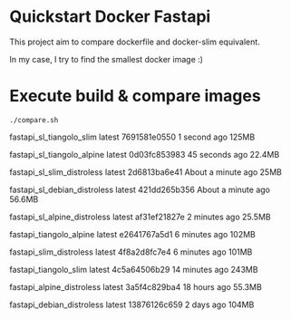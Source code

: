 # Quickstart Docker Fastapi
This project aim to compare dockerfile and docker-slim equivalent.

In my case, I try to find the smallest docker image :)

# Execute build & compare images
`./compare.sh`

fastapi_sl_tiangolo_slim       latest    7691581e0550   1 second ago         125MB

fastapi_sl_tiangolo_alpine     latest    0d03fc853983   45 seconds ago       22.4MB

fastapi_sl_slim_distroless     latest    2d6813ba6e41   About a minute ago   25MB

fastapi_sl_debian_distroless   latest    421dd265b356   About a minute ago   56.6MB

fastapi_sl_alpine_distroless   latest    af31ef21827e   2 minutes ago        25.5MB

fastapi_tiangolo_alpine        latest    e2641767a5d1   6 minutes ago        102MB

fastapi_slim_distroless        latest    4f8a2d8fc7e4   6 minutes ago        101MB

fastapi_tiangolo_slim          latest    4c5a64506b29   14 minutes ago       243MB

fastapi_alpine_distroless      latest    3a5f4c829ba4   18 hours ago         55.3MB

fastapi_debian_distroless      latest    13876126c659   2 days ago           104MB
